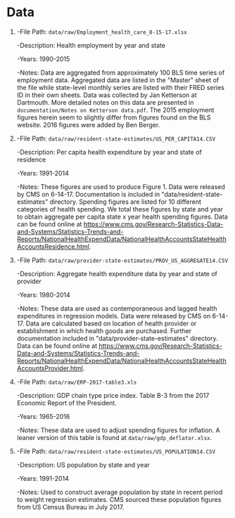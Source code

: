 # Data 

1.	-File Path: ```data/raw/Employment_health_care_8-15-17.xlsx```
 
	-Description: Health employment by year and state

	-Years: 1990-2015

	-Notes: Data are aggregated from approximately 100 BLS time series of employment data. Aggregated data are listed in the "Master" sheet of the file while state-level monthly series are listed with their FRED series ID in their own sheets. Data was collected by Jan Ketterson at Dartmouth. More detailed notes on this data are presented in ```documentation/Notes on Ketterson data.pdf```. The 2015 employment figures herein seem to slightly differ from figures found on the BLS website. 2016 figures were added by Ben Berger.


2.	-File Path: ```data/raw/resident-state-estimates/US_PER_CAPITA14.CSV```

	-Description: Per capita health expenditure by year and state of residence

	-Years: 1991-2014

	-Notes: These figures are used to produce Figure 1. Data were released by CMS on 6-14-17. Documentation is included in "data/resident-state-estimates" directory. Spending figures are listed for 10 different categories of health spending. We total these figures by state and year to obtain aggregate per capita state x year health spending figures. Data can be found online at https://www.cms.gov/Research-Statistics-Data-and-Systems/Statistics-Trends-and-Reports/NationalHealthExpendData/NationalHealthAccountsStateHealthAccountsResidence.html.


3.	-File Path: ```data/raw/provider-state-estimates/PROV_US_AGGREGATE14.CSV```

	-Description: Aggregate health expenditure data by year and state of provider

	-Years: 1980-2014

	-Notes: These data are used as contemporaneous and lagged health expenditures in regression models. Data were released by CMS on 6-14-17. Data are calculated based on location of health provider or establishment in which health goods are purchased. Further documentation included in "data/provider-state-estimates" directory. Data can be found online at https://www.cms.gov/Research-Statistics-Data-and-Systems/Statistics-Trends-and-Reports/NationalHealthExpendData/NationalHealthAccountsStateHealthAccountsProvider.html.


4.	-File Path: ```data/raw/ERP-2017-table3.xls```

	-Description: GDP chain type price index. Table B-3 from the 2017 Economic Report of the President. 

	-Years: 1965-2016

	-Notes: These data are used to adjust spending figures for inflation. A leaner version of this table is found at ```data/raw/gdp_deflator.xlsx```.


5.	-File Path: ```data/raw/resident-state-estimates/US_POPULATION14.CSV```

	-Description: US population by state and year

	-Years: 1991-2014

	-Notes: Used to construct average population by state in recent period to weight regression estimates. CMS sourced these population figures from US Census Bureau in July 2017. 


